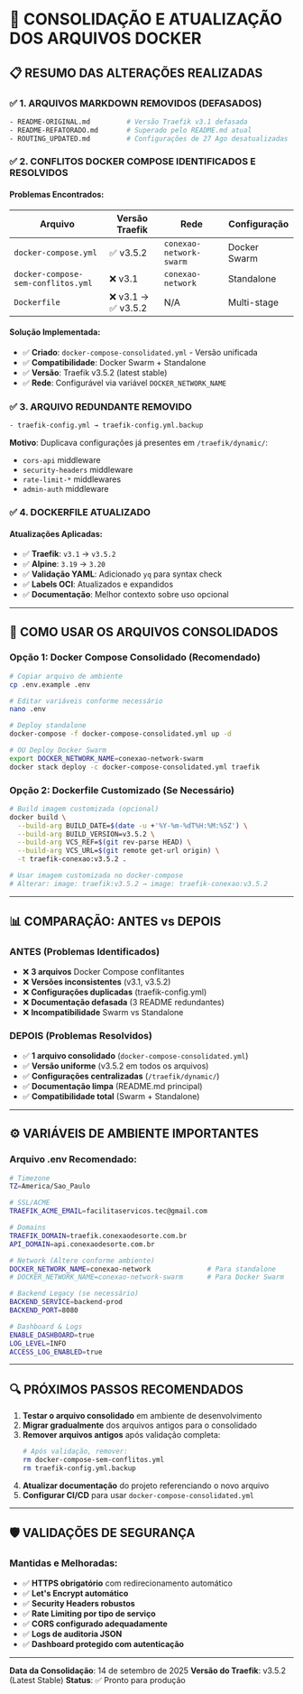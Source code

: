 # 🔧 CONSOLIDAÇÃO E ATUALIZAÇÃO DOS ARQUIVOS DOCKER

## 📋 **RESUMO DAS ALTERAÇÕES REALIZADAS**

### ✅ **1. ARQUIVOS MARKDOWN REMOVIDOS (DEFASADOS)**
```bash
- README-ORIGINAL.md         # Versão Traefik v3.1 defasada
- README-REFATORADO.md       # Superado pelo README.md atual
- ROUTING_UPDATED.md         # Configurações de 27 Ago desatualizadas
```

### ✅ **2. CONFLITOS DOCKER COMPOSE IDENTIFICADOS E RESOLVIDOS**

#### **Problemas Encontrados:**
| Arquivo | Versão Traefik | Rede | Configuração |
|---------|---------------|------|--------------|
| `docker-compose.yml` | ✅ v3.5.2 | `conexao-network-swarm` | Docker Swarm |
| `docker-compose-sem-conflitos.yml` | ❌ v3.1 | `conexao-network` | Standalone |
| `Dockerfile` | ❌ v3.1 → ✅ v3.5.2 | N/A | Multi-stage |

#### **Solução Implementada:**
- ✅ **Criado**: `docker-compose-consolidated.yml` - Versão unificada
- ✅ **Compatibilidade**: Docker Swarm + Standalone
- ✅ **Versão**: Traefik v3.5.2 (latest stable)
- ✅ **Rede**: Configurável via variável `DOCKER_NETWORK_NAME`

### ✅ **3. ARQUIVO REDUNDANTE REMOVIDO**
```bash
- traefik-config.yml → traefik-config.yml.backup
```

**Motivo**: Duplicava configurações já presentes em `/traefik/dynamic/`:
- `cors-api` middleware
- `security-headers` middleware
- `rate-limit-*` middlewares
- `admin-auth` middleware

### ✅ **4. DOCKERFILE ATUALIZADO**

#### **Atualizações Aplicadas:**
- ✅ **Traefik**: `v3.1` → `v3.5.2`
- ✅ **Alpine**: `3.19` → `3.20`
- ✅ **Validação YAML**: Adicionado `yq` para syntax check
- ✅ **Labels OCI**: Atualizados e expandidos
- ✅ **Documentação**: Melhor contexto sobre uso opcional

---

## 🚀 **COMO USAR OS ARQUIVOS CONSOLIDADOS**

### **Opção 1: Docker Compose Consolidado (Recomendado)**
```bash
# Copiar arquivo de ambiente
cp .env.example .env

# Editar variáveis conforme necessário
nano .env

# Deploy standalone
docker-compose -f docker-compose-consolidated.yml up -d

# OU Deploy Docker Swarm
export DOCKER_NETWORK_NAME=conexao-network-swarm
docker stack deploy -c docker-compose-consolidated.yml traefik
```

### **Opção 2: Dockerfile Customizado (Se Necessário)**
```bash
# Build imagem customizada (opcional)
docker build \
  --build-arg BUILD_DATE=$(date -u +'%Y-%m-%dT%H:%M:%SZ') \
  --build-arg BUILD_VERSION=v3.5.2 \
  --build-arg VCS_REF=$(git rev-parse HEAD) \
  --build-arg VCS_URL=$(git remote get-url origin) \
  -t traefik-conexao:v3.5.2 .

# Usar imagem customizada no docker-compose
# Alterar: image: traefik:v3.5.2 → image: traefik-conexao:v3.5.2
```

---

## 📊 **COMPARAÇÃO: ANTES vs DEPOIS**

### **ANTES (Problemas Identificados)**
- ❌ **3 arquivos** Docker Compose conflitantes
- ❌ **Versões inconsistentes** (v3.1, v3.5.2)
- ❌ **Configurações duplicadas** (traefik-config.yml)
- ❌ **Documentação defasada** (3 README redundantes)
- ❌ **Incompatibilidade** Swarm vs Standalone

### **DEPOIS (Problemas Resolvidos)**
- ✅ **1 arquivo consolidado** (`docker-compose-consolidated.yml`)
- ✅ **Versão uniforme** (v3.5.2 em todos os arquivos)
- ✅ **Configurações centralizadas** (`/traefik/dynamic/`)
- ✅ **Documentação limpa** (README.md principal)
- ✅ **Compatibilidade total** (Swarm + Standalone)

---

## ⚙️ **VARIÁVEIS DE AMBIENTE IMPORTANTES**

### **Arquivo .env Recomendado:**
```bash
# Timezone
TZ=America/Sao_Paulo

# SSL/ACME
TRAEFIK_ACME_EMAIL=facilitaservicos.tec@gmail.com

# Domains
TRAEFIK_DOMAIN=traefik.conexaodesorte.com.br
API_DOMAIN=api.conexaodesorte.com.br

# Network (Altere conforme ambiente)
DOCKER_NETWORK_NAME=conexao-network              # Para standalone
# DOCKER_NETWORK_NAME=conexao-network-swarm      # Para Docker Swarm

# Backend Legacy (se necessário)
BACKEND_SERVICE=backend-prod
BACKEND_PORT=8080

# Dashboard & Logs
ENABLE_DASHBOARD=true
LOG_LEVEL=INFO
ACCESS_LOG_ENABLED=true
```

---

## 🔍 **PRÓXIMOS PASSOS RECOMENDADOS**

1. **Testar o arquivo consolidado** em ambiente de desenvolvimento
2. **Migrar gradualmente** dos arquivos antigos para o consolidado
3. **Remover arquivos antigos** após validação completa:
   ```bash
   # Após validação, remover:
   rm docker-compose-sem-conflitos.yml
   rm traefik-config.yml.backup
   ```
4. **Atualizar documentação** do projeto referenciando o novo arquivo
5. **Configurar CI/CD** para usar `docker-compose-consolidated.yml`

---

## 🛡️ **VALIDAÇÕES DE SEGURANÇA**

### **Mantidas e Melhoradas:**
- ✅ **HTTPS obrigatório** com redirecionamento automático
- ✅ **Let's Encrypt automático**
- ✅ **Security Headers robustos**
- ✅ **Rate Limiting por tipo de serviço**
- ✅ **CORS configurado adequadamente**
- ✅ **Logs de auditoria JSON**
- ✅ **Dashboard protegido com autenticação**

---

**Data da Consolidação**: 14 de setembro de 2025
**Versão do Traefik**: v3.5.2 (Latest Stable)
**Status**: ✅ Pronto para produção